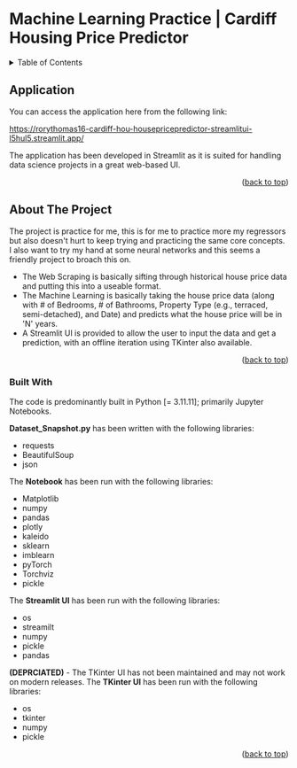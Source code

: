 # Machine Learning Practice | Cardiff Housing Price Predictor

<!-- Credit to: https://github.com/othneildrew/Best-README-Template/blob/main/README.md for the Template <3 -->
<!-- Improved compatibility of back to top link: See: https://github.com/othneildrew/Best-README-Template/pull/73 -->
<a id="readme-top"></a>
<!--
*** Thanks for checking out the Best-README-Template. If you have a suggestion
*** that would make this better, please fork the repo and create a pull request
*** or simply open an issue with the tag "enhancement".
*** Don't forget to give the project a star!
*** Thanks again! Now go create something AMAZING! :D
-->

<!-- TABLE OF CONTENTS -->
<details>
  <summary>Table of Contents</summary>
  <ol>
    <li>
      <a href="application">Application</a>
      <a href="#about-the-project">About The Project</a>
      <ul>
        <li><a href="#built-with">Built With</a></li>
      </ul>
    </li>
  </ol>
</details>



<!-- ABOUT THE PROJECT -->
## Application
You can access the application here from the following link:

https://rorythomas16-cardiff-hou-housepricepredictor-streamlitui-l5hul5.streamlit.app/

The application has been developed in Streamlit as it is suited for handling data science projects in a great web-based UI. 
<p align="right">(<a href="#readme-top">back to top</a>)</p>


## About The Project

The project is practice for me, this is for me to practice more my regressors but also doesn't hurt to keep trying and practicing the same core concepts. I also want to try my hand at some neural networks and this seems a friendly project to broach this on.

- The Web Scraping is basically sifting through historical house price data and putting this into a useable format.
- The Machine Learning is basically taking the house price data (along with # of Bedrooms, # of Bathrooms, Property Type (e.g., terraced, semi-detached), and Date) and predicts what the house price will be in 'N' years.
- A Streamlit UI is provided to allow the user to input the data and get a prediction, with an offline iteration using TKinter also available.

<p align="right">(<a href="#readme-top">back to top</a>)</p>

### Built With
The code is predominantly built in Python [= 3.11.11]; primarily Jupyter Notebooks.

**Dataset_Snapshot.py** has been written with the following libraries:
* requests
* BeautifulSoup
* json

The **Notebook** has been run with the following libraries:
* Matplotlib
* numpy
* pandas
* plotly
* kaleido
* sklearn
* imblearn
* pyTorch
* Torchviz
* pickle

The **Streamlit UI** has been run with the following libraries:
* os
* streamilt
* numpy
* pickle
* pandas

**(DEPRCIATED)** - The TKinter UI has not been maintained and may not work on modern releases.
The **TKinter UI** has been run with the following libraries:
* os
* tkinter
* numpy
* pickle

<p align="right">(<a href="#readme-top">back to top</a>)</p>

